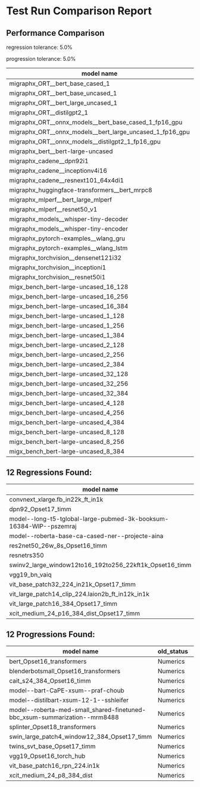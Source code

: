 # Test Run Comparison Report

## Performance Comparison

regression tolerance: 5.0%

progression tolerance: 5.0%

|model name|exit_status|analysis|old_time_ms|new_time_ms|change_ms|percent_change|
|---|---|---|---|---|---|---|
|migraphx_ORT__bert_base_cased_1|PASS|progression|140.5231|122.8057|-17.7175|-12.61%|
|migraphx_ORT__bert_base_uncased_1|PASS|within tol|131.6439|125.1002|-6.5437|-4.97%|
|migraphx_ORT__bert_large_uncased_1|PASS|progression|1742.2668|536.8284|-1205.4384|-69.19%|
|migraphx_ORT__distilgpt2_1|PASS|within tol|69.7813|69.9809|0.1996|0.29%|
|migraphx_ORT__onnx_models__bert_base_cased_1_fp16_gpu|Numerics|within tol|66.6484|67.0389|0.3906|0.59%|
|migraphx_ORT__onnx_models__bert_large_uncased_1_fp16_gpu|Numerics|within tol|341.1445|341.5466|0.4021|0.12%|
|migraphx_ORT__onnx_models__distilgpt2_1_fp16_gpu|Numerics|within tol|34.6445|35.4746|0.8301|2.4%|
|migraphx_bert__bert-large-uncased|PASS|within tol|19.3619|19.3827|0.0208|0.11%|
|migraphx_cadene__dpn92i1|PASS|within tol|3.4758|3.4556|-0.0202|-0.58%|
|migraphx_cadene__inceptionv4i16|PASS|within tol|19.6587|20.5902|0.9315|4.74%|
|migraphx_cadene__resnext101_64x4di1|PASS|within tol|4.1904|4.1896|-0.0008|-0.02%|
|migraphx_huggingface-transformers__bert_mrpc8|PASS|within tol|6.982|7.1544|0.1723|2.47%|
|migraphx_mlperf__bert_large_mlperf|PASS|within tol|25.9268|26.289|0.3622|1.4%|
|migraphx_mlperf__resnet50_v1|Numerics|within tol|14.2203|14.0347|-0.1856|-1.31%|
|migraphx_models__whisper-tiny-decoder|PASS|within tol|42.5297|42.7016|0.172|0.4%|
|migraphx_models__whisper-tiny-encoder|Numerics|within tol|103.2264|104.1339|0.9075|0.88%|
|migraphx_pytorch-examples__wlang_gru|PASS|regression|17.9342|19.944|2.0098|11.21%|
|migraphx_pytorch-examples__wlang_lstm|PASS|regression|8.0408|9.6147|1.5739|19.57%|
|migraphx_torchvision__densenet121i32|PASS|within tol|13.7536|13.8154|0.0618|0.45%|
|migraphx_torchvision__inceptioni1|PASS|within tol|3.0809|3.1123|0.0314|1.02%|
|migraphx_torchvision__resnet50i1|PASS|within tol|2.0441|2.0608|0.0166|0.81%|
|migx_bench_bert-large-uncased_16_128|PASS|within tol|25.5381|26.1235|0.5854|2.29%|
|migx_bench_bert-large-uncased_16_256|PASS|regression|36.7688|40.7009|3.9322|10.69%|
|migx_bench_bert-large-uncased_16_384|PASS|within tol|55.5804|57.9456|2.3652|4.26%|
|migx_bench_bert-large-uncased_1_128|PASS|within tol|12.6545|12.5265|-0.1279|-1.01%|
|migx_bench_bert-large-uncased_1_256|PASS|within tol|13.0029|12.8751|-0.1278|-0.98%|
|migx_bench_bert-large-uncased_1_384|PASS|regression|19.2794|37.3737|18.0943|93.85%|
|migx_bench_bert-large-uncased_2_128|PASS|within tol|12.9598|12.782|-0.1779|-1.37%|
|migx_bench_bert-large-uncased_2_256|PASS|within tol|20.1633|20.1297|-0.0336|-0.17%|
|migx_bench_bert-large-uncased_2_384|PASS|within tol|19.6878|19.8578|0.17|0.86%|
|migx_bench_bert-large-uncased_32_128|PASS|regression|35.576|37.3663|1.7904|5.03%|
|migx_bench_bert-large-uncased_32_256|PASS|regression|68.8411|135.6144|66.7733|97.0%|
|migx_bench_bert-large-uncased_32_384|PASS|within tol|109.7393|114.65|4.9107|4.47%|
|migx_bench_bert-large-uncased_4_128|PASS|within tol|19.5613|19.4536|-0.1077|-0.55%|
|migx_bench_bert-large-uncased_4_256|PASS|within tol|20.0778|20.2321|0.1543|0.77%|
|migx_bench_bert-large-uncased_4_384|PASS|within tol|23.1289|23.4336|0.3047|1.32%|
|migx_bench_bert-large-uncased_8_128|PASS|within tol|20.0928|20.3615|0.2687|1.34%|
|migx_bench_bert-large-uncased_8_256|PASS|within tol|26.02|26.6047|0.5847|2.25%|
|migx_bench_bert-large-uncased_8_384|PASS|within tol|32.2546|33.6473|1.3928|4.32%|

## 12 Regressions Found:

|model name|old_status|new_status|
|---|---|---|
|convnext_xlarge.fb_in22k_ft_in1k|PASS|Numerics|
|dpn92_Opset17_timm|PASS|Numerics|
|model--long-t5-tglobal-large-pubmed-3k-booksum-16384-WIP--pszemraj|PASS|Numerics|
|model--roberta-base-ca-cased-ner--projecte-aina|PASS|Numerics|
|res2net50_26w_8s_Opset16_timm|PASS|Numerics|
|resnetrs350|PASS|Numerics|
|swinv2_large_window12to16_192to256_22kft1k_Opset16_timm|PASS|Numerics|
|vgg19_bn_vaiq|PASS|Numerics|
|vit_base_patch32_224_in21k_Opset17_timm|PASS|Numerics|
|vit_large_patch14_clip_224.laion2b_ft_in12k_in1k|PASS|Numerics|
|vit_large_patch16_384_Opset17_timm|PASS|Numerics|
|xcit_medium_24_p16_384_dist_Opset17_timm|PASS|Numerics|

## 12 Progressions Found:

|model name|old_status|new_status|
|---|---|---|
|bert_Opset16_transformers|Numerics|PASS|
|blenderbotsmall_Opset16_transformers|Numerics|PASS|
|cait_s24_384_Opset16_timm|Numerics|PASS|
|model--bart-CaPE-xsum--praf-choub|Numerics|PASS|
|model--distilbart-xsum-12-1--sshleifer|Numerics|PASS|
|model--roberta-med-small_shared-finetuned-bbc_xsum-summarization--mrm8488|Numerics|PASS|
|splinter_Opset18_transformers|Numerics|PASS|
|swin_large_patch4_window12_384_Opset17_timm|Numerics|PASS|
|twins_svt_base_Opset17_timm|Numerics|PASS|
|vgg19_Opset16_torch_hub|Numerics|PASS|
|vit_base_patch16_rpn_224.in1k|Numerics|PASS|
|xcit_medium_24_p8_384_dist|Numerics|PASS|

